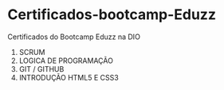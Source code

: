 # Certificados-bootcamp-Eduzz
Certificados do Bootcamp Eduzz na DIO

1. SCRUM
2. LOGICA DE PROGRAMAÇÃO
3. GIT / GITHUB
4. INTRODUÇÃO HTML5 E CSS3
